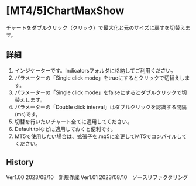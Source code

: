 # [MT4/5]ChartMaxShow

チャートをダブルクリック（クリック）で最大化と元のサイズに戻すを切替えます。

## 詳細

1. インジケーターです。Indicatorsフォルダに格納してご利用ください。
1. パラメーターの「Single click mode」をtrueにするとクリックで切替えします。
1. パラメーターの「Single click mode」をfalseにするとダブルクリックで切替えします。
1. パラメーターの「Double click interval」はダブルクリックを認識する間隔(ms)です。
1. 切替を行いたいチャート全てに適用してください。
1. Default.tplなどに適用しておくと便利です。
1. MT5で使用したい場合は、拡張子を.mq5に変更してMT5でコンパイルしてください。

## History
Ver1.00 2023/08/10　新規作成
Ver1.01 2023/08/10　ソースリファクタリング

